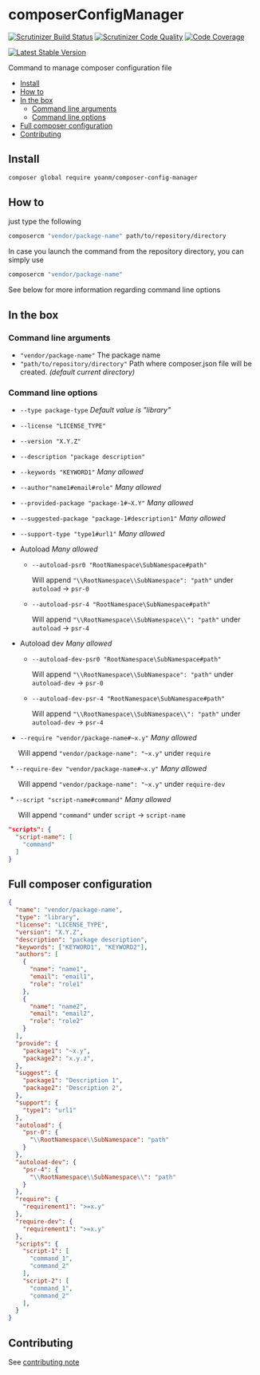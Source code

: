 # composerConfigManager
[![Scrutinizer Build Status](https://img.shields.io/scrutinizer/build/g/yoanm/composerConfigManager.svg?label=Scrutinizer)](https://scrutinizer-ci.com/g/yoanm/composerConfigManager/?branch=master) [![Scrutinizer Code Quality](https://img.shields.io/scrutinizer/g/yoanm/composerConfigManager.svg?label=Code%20quality)](https://scrutinizer-ci.com/g/yoanm/composerConfigManager/?branch=master) [![Code Coverage](https://img.shields.io/scrutinizer/coverage/g/yoanm/composerConfigManager.svg?label=Coverage)](https://scrutinizer-ci.com/g/yoanm/composerConfigManager/?branch=master)

[![Latest Stable Version](https://img.shields.io/packagist/v/yoanm/composer-config-manager.svg)](https://packagist.org/packages/yoanm/composer-config-manager)

Command to manage composer configuration file

  * [Install](#install)
  * [How to](#how-to)
  * [In the box](#in-the-box)
    * [Command line arguments](#in-the-box-command-line-arguments)
    * [Command line options](#in-the-box-command-line-options)
  * [Full composer configuration](#full-composer-configuration)
  * [Contributing](#contributing)

## Install
```bash
composer global require yoanm/composer-config-manager
```

## How to

just type the following
```bash
composercm "vendor/package-name" path/to/repository/directory
```

In case you launch the command from the repository directory, you can simply use 
```bash
composercm "vendor/package-name"
```

See below for more information regarding command line options

## In the box

<a name="in-the-box-command-line-arguments"></a>
### Command line arguments

  * `"vendor/package-name"` The package name
  * `"path/to/repository/directory"` Path where composer.json file will be created. *(default current directory)*

<a name="in-the-box-command-line-options"></a>
### Command line options

  * `--type package-type` *Default value is "library"*
  * `--license "LICENSE_TYPE"`
  * `--version "X.Y.Z"`
  * `--description "package description"`
  * `--keywords "KEYWORD1"` *Many allowed*
  * `--author"name1#email#role"` *Many allowed*  
  * `--provided-package "package-1#~X.Y"` *Many allowed*
  * `--suggested-package "package-1#description1"` *Many allowed*
  * `--support-type "type1#url1"` *Many allowed*
  * Autoload *Many allowed*
    
    * `--autoload-psr0 "RootNamespace\SubNamespace#path"`
    
      Will append `"\\RootNamespace\\SubNamespace": "path"` under `autoload` -> `psr-0` 
    * `--autoload-psr-4 "RootNamespace\SubNamespace#path"` 
    
      Will append `"\\RootNamespace\\SubNamespace\\": "path"` under `autoload` -> `psr-4` 

  * Autoload dev *Many allowed*
    
    * `--autoload-dev-psr0 "RootNamespace\SubNamespace#path"`
    
      Will append `"\\RootNamespace\\SubNamespace": "path"` under `autoload-dev` -> `psr-0` 
    * `--autoload-dev-psr-4 "RootNamespace\SubNamespace#path"` 
    
      Will append `"\\RootNamespace\\SubNamespace\\": "path"` under `autoload-dev` -> `psr-4` 

  * `--require "vendor/package-name#~x.y"` *Many allowed*
    
      Will append `"vendor/package-name": "~x.y"` under `require`

  * `--require-dev "vendor/package-name#~x.y"` *Many allowed*
    
      Will append `"vendor/package-name": "~x.y"` under `require-dev`
  
  * `--script "script-name#command"` *Many allowed*
  
      Will append `"command"` under `script` -> `script-name` 

```json
"scripts": {
  "script-name": [
    "command"
  ]
}
```

## Full composer configuration

```json
{
  "name": "vendor/package-name",
  "type": "library",
  "license": "LICENSE_TYPE",
  "version": "X.Y.Z",
  "description": "package description",
  "keywords": ["KEYWORD1", "KEYWORD2"],
  "authors": [
    {
      "name": "name1",
      "email": "email1",
      "role": "role1"
    },
    {
      "name": "name2",
      "email": "email2",
      "role": "role2"
    }
  ],
  "provide": {
    "package1": "~x.y",
    "package2": "x.y.z",
  },
  "suggest": {
    "package1": "Description 1",
    "package2": "Description 2",
  },
  "support": {
    "type1": "url1"
  },
  "autoload": {
    "psr-0": {
      "\\RootNamespace\\SubNamespace": "path"
    }
  },
  "autoload-dev": {
    "psr-4": {
      "\\RootNamespace\\SubNamespace\\": "path"
    }
  },
  "require": {
    "requirement1": ">=x.y"
  },
  "require-dev": {
    "requirement1": ">=x.y"
  },
  "scripts": {
    "script-1": [
      "command_1",
      "command_2"
    ],
    "script-2": [
      "command_1",
      "command_2"
    ],
  }
}

```

## Contributing
See [contributing note](./CONTRIBUTING.md)
